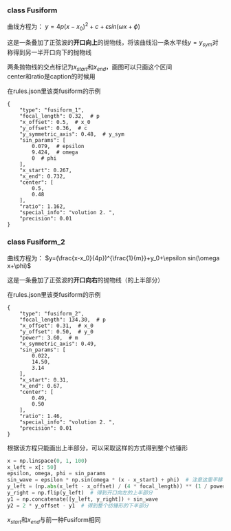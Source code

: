 ### class Fusiform
曲线方程为：
$y=4p(x-x_0)^2+c+\epsilon sin(\omega x+\phi)$  

这是一条叠加了正弦波的**开口向上**的抛物线，将该曲线沿一条水平线$y=y_{sym}$对称得到另一半开口向下的抛物线  

两条抛物线的交点标记为$x_{start}$和$x_{end}$，画图可以只画这个区间  
center和ratio是caption的时候用

在rules.json里该类fusiform的示例
```
{
    "type": "fusiform_1",
    "focal_length": 0.32,  # p
    "x_offset": 0.5,  # x_0
    "y_offset": 0.36,  # c
    "y_symmetric_axis": 0.48,  # y_sym
    "sin_params": [
        0.079,  # epsilon
        9.424,  # omega
        0  # phi
    ],
    "x_start": 0.267,
    "x_end": 0.732,
    "center": [
        0.5,
        0.48
    ],
    "ratio": 1.162,
    "special_info": "volution 2. ",
    "precision": 0.01
}
```

### class Fusiform_2
曲线方程为：
$y=(\frac{x-x_0}{4p})^{\frac{1}{m}}+y_0+\epsilon sin(\omega x+\phi)$  

这是一条叠加了正弦波的**开口向右**的抛物线（的上半部分）

在rules.json里该类fusiform的示例
```
{
    "type": "fusiform_2",
    "focal_length": 134.30,  # p
    "x_offset": 0.31,  # x_0
    "y_offset": 0.50,  # y_0
    "power": 3.60,  # m
    "x_symmetric_axis": 0.49,
    "sin_params": [
        0.022,
        14.50,
        3.14
    ],
    "x_start": 0.31,
    "x_end": 0.67,
    "center": [
        0.49,
        0.50
    ],
    "ratio": 1.46,
    "special_info": "volution 2. ",
    "precision": 0.01
}
```
根据该方程只能画出上半部分，可以采取这样的方式得到整个纺锤形
```Python
x = np.linspace(0, 1, 100)
x_left = x[: 50]
epsilon, omega, phi = sin_params
sin_wave = epsilon * np.sin(omega * (x - x_start) + phi)  # 注意这里平移了一下正弦波
y_left = (np.abs(x_left - x_offset) / (4 * focal_length)) ** (1 / power) + y_offset
y_right = np.flip(y_left)  # 得到开口向左的上半部分
y1 = np.concatenate([y_left, y_right]) + sin_wave
y2 = 2 * y_offset - y1  # 得到整个纺锤形的下半部分
```

$x_{start}$和$x_{end}$与前一种Fusiform相同